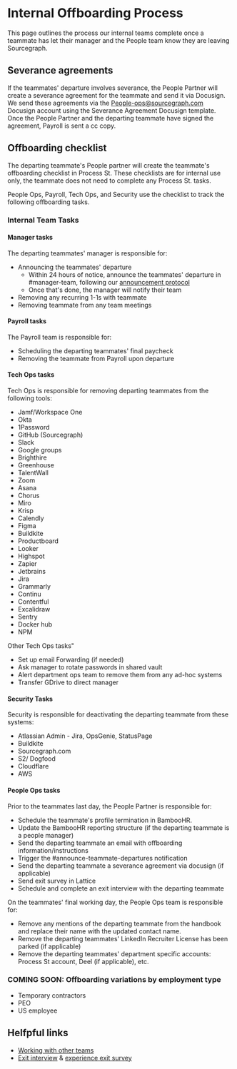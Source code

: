 # Internal Offboarding Process

This page outlines the process our internal teams complete once a teammate has let their manager and the People team know they are leaving Sourcegraph.

## Severance agreements

If the teammates' departure involves severance, the People Partner will create a severance agreement for the teammate and send it via Docusign.
We send these agreements via the People-ops@sourcegraph.com Docusign account using the Severance Agreement Docusign template. Once the People Partner and the departing teammate have signed the agreement, Payroll is sent a cc copy.

## Offboarding checklist

The departing teammate's People partner will create the teammate's offboarding checklist in Process St. These checklists are for internal use only, the teammate does not need to complete any Process St. tasks.

People Ops, Payroll, Tech Ops, and Security use the checklist to track the following offboarding tasks.

### Internal Team Tasks

#### Manager tasks

The departing teammates' manager is responsible for:

- Announcing the teammates' departure
  - Within 24 hours of notice, announce the teammates' departure in #manager-team, following our [announcement protocol](../../../../company-info-and-process/communication/announcements.md#departures)
  - Once that's done, the manager will notify their team
- Removing any recurring 1-1s with teammate
- Removing teammate from any team meetings

#### Payroll tasks

The Payroll team is responsible for:

- Scheduling the departing teammates' final paycheck
- Removing the teammate from Payroll upon departure

#### Tech Ops tasks

Tech Ops is responsible for removing departing teammates from the following tools:

- Jamf/Workspace One
- Okta
- 1Password
- GitHub (Sourcegraph)
- Slack
- Google groups
- Brighthire
- Greenhouse
- TalentWall
- Zoom
- Asana
- Chorus
- Miro
- Krisp
- Calendly
- Figma
- Buildkite
- Productboard
- Looker
- Highspot
- Zapier
- Jetbrains
- Jira
- Grammarly
- Continu
- Contentful
- Excalidraw
- Sentry
- Docker hub
- NPM

Other Tech Ops tasks"

- Set up email Forwarding (if needed)
- Ask manager to rotate passwords in shared vault
- Alert department ops team to remove them from any ad-hoc systems
- Transfer GDrive to direct manager

#### Security Tasks

Security is responsible for deactivating the departing teammate from these systems:

- Atlassian Admin - Jira, OpsGenie, StatusPage
- Buildkite
- Sourcegraph.com
- S2/ Dogfood
- Cloudflare
- AWS

#### People Ops tasks

Prior to the teammates last day, the People Partner is responsible for:

- Schedule the teammate's profile termination in BambooHR.
- Update the BambooHR reporting structure (if the departing teammate is a people manager)
- Send the departing teammate an email with offboarding information/instructions
- Trigger the #announce-teammate-departures notification
- Send the departing teammate a severance agreement via docusign (if applicable)
- Send exit survey in Lattice
- Schedule and complete an exit interview with the departing teammate

On the teammates' final working day, the People Ops team is responsible for:

- Remove any mentions of the departing teammate from the handbook and replace their name with the updated contact name.
- Remove the departing teammates' LinkedIn Recruiter License has been parked (if applicable)
- Remove the departing teammates' department specific accounts: Process St account, Deel (if applicable), etc.

### COMING SOON: Offboarding variations by employment type

- Temporary contractors
- PEO
- US employee

## Helfpful links

- [Working with other teams](working-with-other-teams.md)
- [Exit interview](../process/leaving.md#exit-interviews) & [experience exit survey](../process/teammate-sentiment/exit-survey.md)
